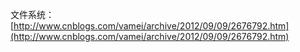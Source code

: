 文件系统：[http://www.cnblogs.com/vamei/archive/2012/09/09/2676792.htm](http://www.cnblogs.com/vamei/archive/2012/09/09/2676792.htm)